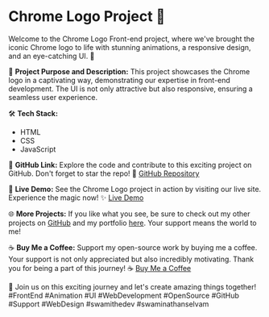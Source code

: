 # Chrome Logo Project 🌟

Welcome to the Chrome Logo Front-end project, where we've brought the iconic Chrome logo to life with stunning animations, a responsive design, and an eye-catching UI. 🚀

🎯 **Project Purpose and Description:**
This project showcases the Chrome logo in a captivating way, demonstrating our expertise in front-end development. The UI is not only attractive but also responsive, ensuring a seamless user experience.

🛠️ **Tech Stack:**
- HTML
- CSS
- JavaScript

🔗 **GitHub Link:**
Explore the code and contribute to this exciting project on GitHub. Don't forget to star the repo! 🌟
[GitHub Repository](https://github.com/SwamiTheDev/web-components/tree/main/chrome%20logo)

🔴 **Live Demo:**
See the Chrome Logo project in action by visiting our live site. Experience the magic now! ✨
[Live Demo](https://chromelogo-swamithedev.netlify.app/)

🌐 **More Projects:**
If you like what you see, be sure to check out my other projects on [GitHub](https://github.com/swamithedev/) and my portfolio [here](https://swamithedev.vercel.app). Your support means the world to me!

☕ **Buy Me a Coffee:**
Support my open-source work by buying me a coffee. Your support is not only appreciated but also incredibly motivating. Thank you for being a part of this journey! ☕
[Buy Me a Coffee](https://www.buymeacoffee.com/swamithedev)

🚀 Join us on this exciting journey and let's create amazing things together! #FrontEnd #Animation #UI #WebDevelopment #OpenSource #GitHub #Support #WebDesign 
#swamithedev #swaminathanselvam